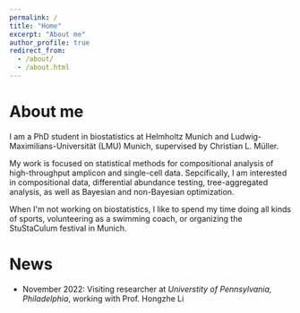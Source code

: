 ```yaml
---
permalink: /
title: "Home"
excerpt: "About me"
author_profile: true
redirect_from: 
  - /about/
  - /about.html
---
```


About me
======
I am a PhD student in biostatistics at Helmholtz Munich and Ludwig-Maximilians-Universität (LMU) Munich, supervised by Christian L. Müller. 

My work is focused on statistical methods for compositional analysis of high-throughput amplicon and single-cell data.
Sepcifically, I am interested in compositional data, differential abundance testing, tree-aggregated analysis, as well as Bayesian and non-Bayesian optimization.

When I'm not working on biostatistics, I like to spend my time doing all kinds of sports, volunteering as a swimming coach, or organizing the StuStaCulum festival in Munich.

News
=====

* November 2022: Visiting researcher at *Universtity of Pennsylvania, Philadelphia*, working with Prof. Hongzhe Li